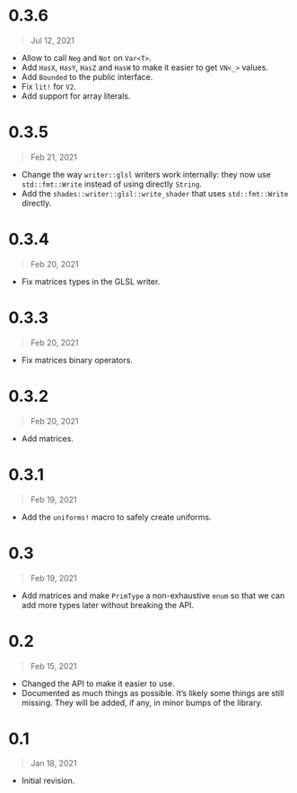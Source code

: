 # 0.3.6

> Jul 12, 2021

- Allow to call `Neg` and `Not` on `Var<T>`.
- Add `HasX`, `HasY`, `HasZ` and `HasW` to make it easier to get `VN<_>` values.
- Add `Bounded` to the public interface.
- Fix `lit!` for `V2`.
- Add support for array literals.

# 0.3.5

> Feb 21, 2021

- Change the way `writer::glsl` writers work internally: they now use `std::fmt::Write` instead of using directly
  `String`.
- Add the `shades::writer::glsl::write_shader` that uses `std::fmt::Write` directly.

# 0.3.4

> Feb 20, 2021

- Fix matrices types in the GLSL writer.

# 0.3.3

> Feb 20, 2021

- Fix matrices binary operators.

# 0.3.2

> Feb 20, 2021

- Add matrices.

# 0.3.1

> Feb 19, 2021

- Add the `uniforms!` macro to safely create uniforms.

# 0.3

> Feb 19, 2021

- Add matrices and make `PrimType` a non-exhaustive `enum` so that we can add more types later without breaking the API.

# 0.2

> Feb 15, 2021

- Changed the API to make it easier to use.
- Documented as much things as possible. It’s likely some things are still missing. They will be added, if any, in minor
  bumps of the library.

# 0.1

> Jan 18, 2021

- Initial revision.
